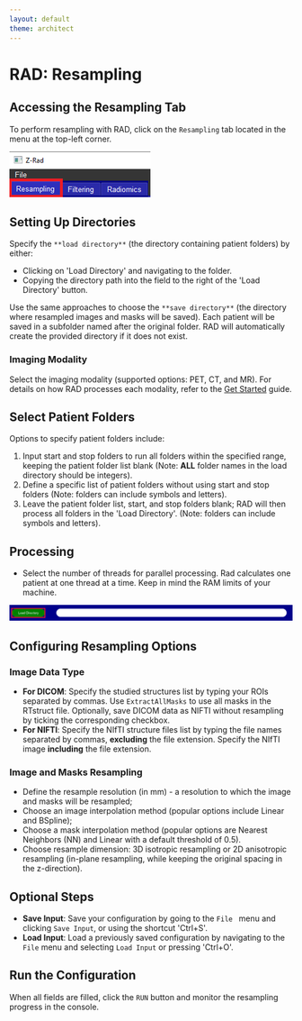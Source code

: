 ```yaml
---
layout: default
theme: architect
---
```


# RAD: Resampling

## Accessing the Resampling Tab

To perform resampling with RAD, click on the `Resampling` tab located in the menu at the top-left corner.

![Data Preparation Example](f1.png "Example Data Preparation")

## Setting Up Directories

Specify the `**load directory**` (the directory containing patient folders) by either:
- Clicking on 'Load Directory' and navigating to the folder.
- Copying the directory path into the field to the right of the 'Load Directory' button.

Use the same approaches to choose the `**save directory**` (the directory where resampled images and masks will be saved). 
Each patient will be saved in a subfolder named after the original folder.
RAD will automatically create the provided directory if it does not exist.

### Imaging Modality
Select the imaging modality (supported options: PET, CT, and MR). For details on how RAD processes each modality, refer to the [Get Started](get_started.md) guide.

## Select Patient Folders
Options to specify patient folders include:
1. Input start and stop folders to run all folders within the specified range, keeping the patient folder list blank (Note: **ALL** folder names in the load directory should be integers).
2. Define a specific list of patient folders without using start and stop folders (Note: folders can include symbols and letters).
3. Leave the patient folder list, start, and stop folders blank; RAD will then process all folders in the 'Load Directory'. (Note: folders can include symbols and letters).

## Processing
- Select the number of threads for parallel processing. Rad calculates one patient at one thread at a time. Keep in mind the RAM limits of your machine.

![Data Preparation Example](f2.png "Example Data Preparation")

## Configuring Resampling Options

### Image Data Type
- **For DICOM**: Specify the studied structures list by typing your ROIs separated by commas. Use `ExtractAllMasks` to use all masks in the RTstruct file. Optionally, save DICOM data as NIFTI without resampling by ticking the corresponding checkbox.
- **For NIFTI**: Specify the NIfTI structure files list by typing the file names separated by commas, **excluding** the file extension. Specify the NIfTI image **including** the file extension.

### Image and Masks Resampling
- Define the resample resolution (in mm) - a resolution to which the image and masks will be resampled;
- Choose an image interpolation method (popular options include Linear and BSpline);
- Choose a mask interpolation method (popular options are Nearest Neighbors (NN) and Linear with a default threshold of 0.5).
- Choose resample dimension: 3D isotropic resampling or 2D anisotropic resampling (in-plane resampling, while keeping the original spacing in the z-direction).

## Optional Steps
- **Save Input**: Save your configuration by going to the `File ` menu and clicking `Save Input`, or using the shortcut 'Ctrl+S'.
- **Load Input**: Load a previously saved configuration by navigating to the `File` menu and selecting `Load Input` or pressing 'Ctrl+O'.
## Run the Configuration
When all fields are filled, click the `RUN` button and monitor the resampling progress in the console.
